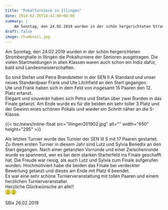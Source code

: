 ```yaml
---
title: "PokalTurniere in Illingen"
date: 2019-02-26T14:41:00+00:00
summary: |
    Am Sonntag, den 24.02.2019 wurden in der schön hergerichteten Stromberghalle in Illingen die Pokalturniere der Senioren ausgetragen. Die vielen Startmeldungen in allen Klassen waren auch schon ein Indiz dafür, bald sind Landesmeisterschaften. .
draft: false
image: thumbnail.jpg
---
```


Am Sonntag, den 24.02.2019 wurden in der schön hergerichteten Stromberghalle in Illingen die Pokalturniere der Senioren ausgetragen. Die vielen Startmeldungen in allen Klassen waren auch schon ein Indiz dafür, bald sind Landesmeisterschaften.

So sind Stefan und Petra Brandstetter in der SEN II A Standard und unser neues Standardpaar Frank und Ute Litchfield an den Start gegangen.   
Ute und Frank haben sich in dem Feld von insgesamt 15 Paaren den 12. Platz ertanzt.  
Elegant und souverän haben sich Petra und Stefan über zwei Runden in das Finale getanzt. Am Ende wurde es für die beiden ein sehr toller 3.Platz und der Gewinn eines schönen Pokals und wieder ein Schritt näher an die S-Klasse.   
  


{{< tsc/news/inline-float src="Illingen201902.jpg" alt="" width="650" height="295" >}}

Als letztes Turnier wurde das Turnier der SEN III S mit 17 Paaren gestartet. Zu ihrem ersten Turnier in diesem Jahr sind Lutz und Sylvia Benedix an den Start gegangen. Nach einer getanzten Vorrunde und einer Zwischenrunde wurde es spannend, wer es bei dem starken Starterfeld ins Finale geschafft hat. Die Freude war riesig, als auch Lutz und Sylvia zum Finale aufgerufen wurden. Hochmotiviert habe die beiden das Finale bei verdeckter Bewertung getanzt und dieses am Ende mit Platz 6 beendet.   
Es war eine sehr schöne Turnierveranstaltung mit tollen Paaren und einem herzlichen Turnierveranstalter.   
Herzliche Glückwünsche an alle!!   
![](smiley-smile.gif)![](smiley-smile.gif)

SBix 26.02.2019


